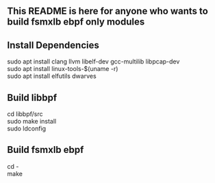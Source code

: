 ## This README is here for anyone who wants to build fsmxlb ebpf only modules

## Install Dependencies

sudo apt install clang llvm libelf-dev gcc-multilib libpcap-dev  
sudo apt install linux-tools-$(uname -r)  
sudo apt install elfutils dwarves  

## Build libbpf

cd libbpf/src  
sudo make install  
sudo ldconfig  

## Build fsmxlb ebpf

cd -   
make  

